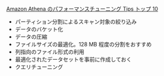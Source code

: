 
[Amazon Athena のパフォーマンスチューニング Tips トップ 10](https://aws.amazon.com/jp/blogs/news/top-10-performance-tuning-tips-for-amazon-athena/)

* パーティション分割によるスキャン対象の絞り込み
* データのバケット化
* データの圧縮
* ファイルサイズの最適化。128 MB 程度の分割をおすすめ
* 列指向のファイル形式の利用
* 最適化されたデータセットを事前に作成しておく
* クエリチューニング

